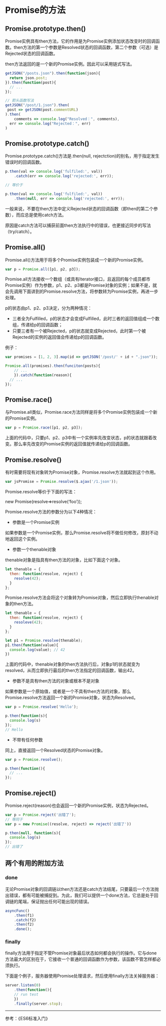 # Promise的方法

## Promise.prototype.then()

Promise实例具有then方法，它的作用是为Promise实例添加状态改变时的回调函数。then方法的第一个参数是Resolved状态的回调函数，第二个参数（可选）是Rejected状态的回调函数。

then方法返回的是一个新的Promise实例。因此可以采用链式写法。

```js
getJSON("/posts.json").then(function(json){
  return json.post;
}).then(function(post){
  // ...
});
```

```js
// 箭头函数写法
getJSON("/post/1.json").then(
 post => getJSON(post.commentURL)
).then(
	comments => console.log("Resolved：", comments),
  err => console.log("Rejected：", err)
)
```

## Promise.prototype.catch()

Promise.prototype.catch()方法是.then(null, rejectction)的别名，用于指定发生错误时的回调函数。

```js
p.then(val => console.log('fulfiled:', val))
	.catch(err => console.log('rejected:', err));

// 等价于

p.then(val => console.log('fulfiled:', val))
	.then(null, err => console.log('rejected:', err));
```

一般来说，不要在then方法中定义Rejected状态的回调函数（即then的第二个参数），而应总是使用catch方法。

原因是catch方法可以捕获前面then方法执行中的错误，也更接近同步的写法（try/catch）。

## Promise.all()

Promise.all()方法用于将多个Promise实例包装成一个新的Promise实例。

```js
var p = Promise.all([p1, p2, p3]);
```

Promise.all方法接收一个数组（或具有Iterator接口，且返回的每个成员都市Promise实例）作为参数，p1、p2、p3都是Promise对象的实例；如果不是，就会先调用下面讲到的Promise.resolve方法，将参数转为Promise实例，再进一步处理。

p的状态由p1、p2、p3决定，分为两种情况：

- 三者全为Fulfilled，p的状态才会变成Fulfilled，此时三者的返回值组成一个数组，传递给p的回调函数；
- 只要三者有一个被Rejected，p的状态就变成Rejected，此时第一个被Rejected的实例的返回值会传递给p的回调函数。

例子：

```js
var promises = [1, 2, 3].map(id => getJSON('/post/' + id + ".json"));

Promise.all(promises).then(funciton(posts){
	// ...
	}).catch(function(reason){
  // ...
});
```

## Promise.race()

与Promise.all类似，Promise.race方法同样是将多个Promise实例包装成一个新的Promise实例。

```js
var p = Promise.race([p1, p2, p3]);
```

上面的代码中，只要p1、p2、p3中有一个实例率先改变状态，p的状态就跟着改变。那么率先改变的Promise实例的返回值就传递给p的回调函数。

## Promise.resolve()

有时需要将现有对象转为Promise对象，Promise.resolve方法就起到这个作用。

```js
var jsPromise = Promise.resolve($.ajax('/1.json'));
```

Promise.resolve等价于下面的写法：

new Promise(resolve=>resolve(‘foo’));

Promise.resolve方法的参数分为以下4种情况：

- 参数是一个Promise实例

如果参数是一个Promise实例，那么Promise.resolve将不做任何修改，原封不动地返回这个实例。

- 参数一个thenable对象

thenable对象是指具有then方法的对象，比如下面这个对象。

```js
let thenable = {
  then: function(resolve, reject) {
  	resolve(42);
  }
};
```

Promise.resolve方法会将这个对象转为Promise对象，然后立即执行thenable对象的then方法。

```js
let thenable = {
  then: function(resolve, reject) {
  	resoleve(42);
  }
};

let p1 = Promise.resolve(thenable);
p1.then(function(value){
  console.log(value); // 42
})
```

上面的代码中，thenable对象的then方法执行后，对象p1的状态就变为resolved，从而立即执行最后的then方法指定的回调函数，输出42。

- 参数不是具有then方法的对象或根本不是对象

如果参数是一个原始值，或者是一个不具有then方法的对象，那么Promise.resolve方法返回一个新的Promise对象，状态为Resolved。

```js
var p = Promise.resolve('Hello');

p.then(function(s){
  console.log(s)
});
// Hello
```

- 不带有任何参数

同上，直接返回一个Resolved状态的Promise对象。

```js
var p = Promise.resolve();

p.then(function(){
  // ...
});
```

## Promise.reject()

Promise.reject(reason)也会返回一个新的Promise实例，状态为Rejected。

```js
var p = Promise.reject('出错了');
// 等同于
var p = new Promise((resolve, reject) => reject('出错了'))

p.then(null, function(s){
  console.log(s)
});
// 出错了
```

## 两个有用的附加方法

### done

无论Promise对象的回调链以then方法还是catch方法结尾，只要最后一个方法抛出错误，都有可能被捕捉到。为此，我们可以提供一个done方法，它总是处于回调链的尾端，保证抛出任何可能出现的错误。

```js
asyncFunc()
	.then(f1)
	.catch(f2)
	.then(f2)
	.done();
```

### finally

finally方法用于指定不管Promise对象最后状态如何都会执行的操作。它与done方法最大的区别在于，它接收一个普通的回调函数作为参数，该函数不管怎样都必须执行。

下面是个例子，服务器使用Promise处理请求，然后使用finally方法关掉服务器：

```js
server.listen(0)
	.then(function(){
  	// run test
	})
	.finally(server.stop);
```

---

参考：《ES6标准入门》





